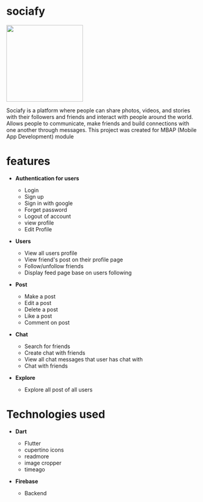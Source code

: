 # sociafy
<img src="https://user-images.githubusercontent.com/83064421/222100064-f69d01e2-0bae-4bb1-87f7-7dcd1f292fc6.png" width="200" height="200">

Sociafy is a platform where people can share photos, videos, and stories with their followers and friends and interact with people around the world. Allows people to communicate, make friends and build connections with one another through messages.
This project was created for MBAP (Mobile App Development) module

# features
- <b>Authentication for users</b>
  - Login
  - Sign up
  - Sign in with google
  - Forget password
  - Logout of account
  - view profile
  - Edit Profile

- <b>Users</b>
  - View all users profile
  - View friend's post on their profile page
  - Follow/unfollow friends
  - Display feed page base on users following
  
- <b>Post</b>
  - Make a post
  - Edit a post
  - Delete a post
  - Like a post
  - Comment on post
  
- <b>Chat</b>
  - Search for friends
  - Create chat with friends
  - View all chat messages that user has chat with
  - Chat with friends
  
- <b>Explore</b>
  - Explore all post of all users

# Technologies used

- <b>Dart</b>
  - Flutter
  - cupertino icons
  - readmore
  - image cropper
  - timeago
  
- <b>Firebase</b>
  - Backend
